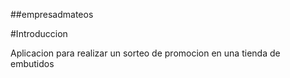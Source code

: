 ##empresadmateos

#Introduccion

Aplicacion para realizar un sorteo de promocion en una tienda de embutidos
